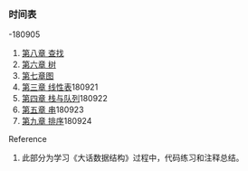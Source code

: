 ### 时间表

-180905
1. [第八章 查找](https://github.com/rensandao/LeetCode/tree/master/data_structure/Searching)
2. [第六章 树](https://github.com/rensandao/LeetCode/tree/master/data_structure/Tree)
3. [第七章图](https://github.com/rensandao/LeetCode/tree/master/data_structure/Graph)
4. [第三章 线性表](https://github.com/rensandao/LeetCode/tree/master/data_structure/List)180921
5. [第四章 栈与队列](https://github.com/rensandao/LeetCode/tree/master/data_structure/Stack_and_queue)180922
6. [第五章 串](https://github.com/rensandao/LeetCode/tree/master/data_structure/String)180923
7. [第九章 排序](https://github.com/rensandao/LeetCode/tree/master/data_structure/Sort)180924


Reference
1. 此部分为学习《大话数据结构》过程中，代码练习和注释总结。
